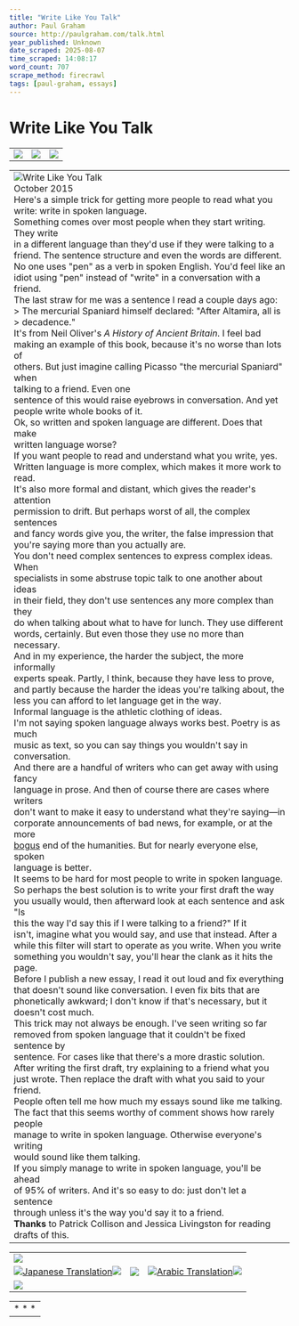 ```yaml
---
title: "Write Like You Talk"
author: Paul Graham
source: http://paulgraham.com/talk.html
year_published: Unknown
date_scraped: 2025-08-07
time_scraped: 14:08:17
word_count: 707
scrape_method: firecrawl
tags: [paul-graham, essays]
---
```


# Write Like You Talk

|     |     |     |
| --- | --- | --- |
| ![](https://s.turbifycdn.com/aah/paulgraham/essays-5.gif) | ![](https://sep.turbifycdn.com/ca/Img/trans_1x1.gif) | [![](https://s.turbifycdn.com/aah/paulgraham/essays-6.gif)](https://paulgraham.com/index.html)

|     |
| --- |
| ![Write Like You Talk](https://s.turbifycdn.com/aah/paulgraham/write-like-you-talk-4.gif)<br>October 2015<br>Here's a simple trick for getting more people to read what you<br>write: write in spoken language.<br>Something comes over most people when they start writing. They write<br>in a different language than they'd use if they were talking to a<br>friend. The sentence structure and even the words are different.<br>No one uses "pen" as a verb in spoken English. You'd feel like an<br>idiot using "pen" instead of "write" in a conversation with a friend.<br>The last straw for me was a sentence I read a couple days ago:<br>> The mercurial Spaniard himself declared: "After Altamira, all is<br>>  decadence."<br>It's from Neil Oliver's _A History of Ancient Britain_. I feel bad<br>making an example of this book, because it's no worse than lots of<br>others. But just imagine calling Picasso "the mercurial Spaniard" when<br>talking to a friend. Even one<br>sentence of this would raise eyebrows in conversation. And yet<br>people write whole books of it.<br>Ok, so written and spoken language are different. Does that make<br>written language worse?<br>If you want people to read and understand what you write, yes.<br>Written language is more complex, which makes it more work to read.<br>It's also more formal and distant, which gives the reader's attention<br>permission to drift. But perhaps worst of all, the complex sentences<br>and fancy words give you, the writer, the false impression that<br>you're saying more than you actually are.<br>You don't need complex sentences to express complex ideas. When<br>specialists in some abstruse topic talk to one another about ideas<br>in their field, they don't use sentences any more complex than they<br>do when talking about what to have for lunch. They use different<br>words, certainly. But even those they use no more than necessary.<br>And in my experience, the harder the subject, the more informally<br>experts speak. Partly, I think, because they have less to prove,<br>and partly because the harder the ideas you're talking about, the<br>less you can afford to let language get in the way.<br>Informal language is the athletic clothing of ideas.<br>I'm not saying spoken language always works best. Poetry is as much<br>music as text, so you can say things you wouldn't say in conversation.<br>And there are a handful of writers who can get away with using fancy<br>language in prose. And then of course there are cases where writers<br>don't want to make it easy to understand what they're saying—in<br>corporate announcements of bad news, for example, or at the more<br>[bogus](https://scholar.google.com/scholar?hl=en&as_sdt=1,5&q=transgression+narrative+postmodern+gender) end of the humanities. But for nearly everyone else, spoken<br>language is better.<br>It seems to be hard for most people to write in spoken language.<br>So perhaps the best solution is to write your first draft the way<br>you usually would, then afterward look at each sentence and ask "Is<br>this the way I'd say this if I were talking to a friend?" If it<br>isn't, imagine what you would say, and use that instead. After a<br>while this filter will start to operate as you write. When you write<br>something you wouldn't say, you'll hear the clank as it hits the<br>page.<br>Before I publish a new essay, I read it out loud and fix everything<br>that doesn't sound like conversation. I even fix bits that are<br>phonetically awkward; I don't know if that's necessary, but it<br>doesn't cost much.<br>This trick may not always be enough. I've seen writing so far<br>removed from spoken language that it couldn't be fixed sentence by<br>sentence. For cases like that there's a more drastic solution.<br>After writing the first draft, try explaining to a friend what you<br>just wrote. Then replace the draft with what you said to your friend.<br>People often tell me how much my essays sound like me talking.<br>The fact that this seems worthy of comment shows how rarely people<br>manage to write in spoken language. Otherwise everyone's writing<br>would sound like them talking.<br>If you simply manage to write in spoken language, you'll be ahead<br>of 95% of writers. And it's so easy to do: just don't let a sentence<br>through unless it's the way you'd say it to a friend.<br>**Thanks** to Patrick Collison and Jessica Livingston for reading drafts of this. |

|     |     |     |
| --- | --- | --- |
| ![](https://sep.turbifycdn.com/ca/Img/trans_1x1.gif) |
| ![](https://s.turbifycdn.com/aah/paulgraham/how-to-get-new-ideas-5.gif)[Japanese Translation](https://note.com/tokyojack/n/n9a13ac4cd47d)![](https://sep.turbifycdn.com/ca/Img/trans_1x1.gif) | ![](https://sep.turbifycdn.com/ca/Img/trans_1x1.gif) | ![](https://s.turbifycdn.com/aah/paulgraham/how-to-get-new-ideas-5.gif)[Arabic Translation](https://tldrarabiccontents.blogspot.com/2020/01/blog-post_30.html)![](https://sep.turbifycdn.com/ca/Img/trans_1x1.gif) |
| ![](https://sep.turbifycdn.com/ca/Img/trans_1x1.gif) |

|     |
| --- |
| * * * | |
